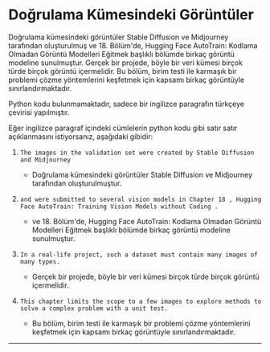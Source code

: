 # Doğrulama Kümesindeki Görüntüler

Doğrulama kümesindeki görüntüler Stable Diffusion ve Midjourney tarafından oluşturulmuş ve 18. Bölüm'de, Hugging Face AutoTrain: Kodlama Olmadan Görüntü Modelleri Eğitmek başlıklı bölümde birkaç görüntü modeline sunulmuştur. Gerçek bir projede, böyle bir veri kümesi birçok türde birçok görüntü içermelidir. Bu bölüm, birim testi ile karmaşık bir problemi çözme yöntemlerini keşfetmek için kapsamı birkaç görüntüyle sınırlandırmaktadır.

Python kodu bulunmamaktadır, sadece bir ingilizce paragrafın türkçeye çevirisi yapılmıştır.

Eğer ingilizce paragraf içindeki cümlelerin python kodu gibi satır satır açıklanmasını istiyorsanız, aşağıdaki gibidir:

1. `The images in the validation set were created by Stable Diffusion and Midjourney` 
   - Doğrulama kümesindeki görüntüler Stable Diffusion ve Midjourney tarafından oluşturulmuştur.

2. `and were submitted to several vision models in Chapter 18 , Hugging Face AutoTrain: Training Vision Models without Coding .` 
   - ve 18. Bölüm'de, Hugging Face AutoTrain: Kodlama Olmadan Görüntü Modelleri Eğitmek başlıklı bölümde birkaç görüntü modeline sunulmuştur.

3. `In a real-life project, such a dataset must contain many images of many types.` 
   - Gerçek bir projede, böyle bir veri kümesi birçok türde birçok görüntü içermelidir.

4. `This chapter limits the scope to a few images to explore methods to solve a complex problem with a unit test.` 
   - Bu bölüm, birim testi ile karmaşık bir problemi çözme yöntemlerini keşfetmek için kapsamı birkaç görüntüyle sınırlandırmaktadır.

---

